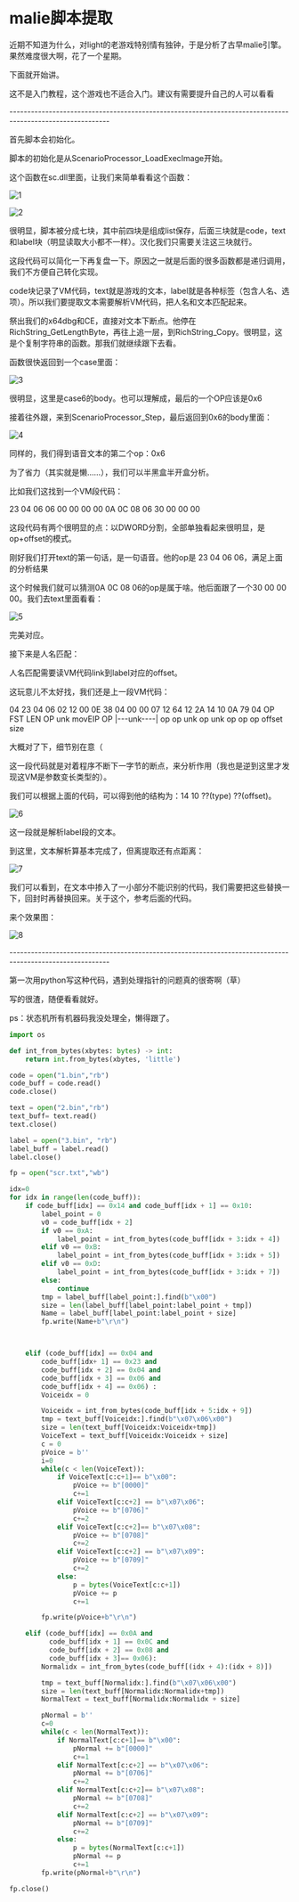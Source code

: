 # malie脚本提取

近期不知道为什么，对light的老游戏特别情有独钟，于是分析了古早malie引擎。果然难度很大啊，花了一个星期。

下面就开始讲。

这不是入门教程，这个游戏也不适合入门。建议有需要提升自己的人可以看看

\----------------------------------------------------------------------------------------------------------

首先脚本会初始化。

脚本的初始化是从ScenarioProcessor_LoadExecImage开始。

这个函数在sc.dll里面，让我们来简单看看这个函数：

![1](./img/1.png)

![2](./img/2.png)

很明显，脚本被分成七块，其中前四块是组成list保存，后面三块就是code，text和label块（明显读取大小都不一样）。汉化我们只需要关注这三块就行。

这段代码可以简化一下再复盘一下。原因之一就是后面的很多函数都是递归调用，我们不方便自己转化实现。

code块记录了VM代码，text就是游戏的文本，label就是各种标签（包含人名、选项）。所以我们要提取文本需要解析VM代码，把人名和文本匹配起来。

祭出我们的x64dbg和CE，直接对文本下断点。他停在RichString_GetLengthByte，再往上追一层，到RichString_Copy。很明显，这是个复制字符串的函数。那我们就继续跟下去看。

函数很快返回到一个case里面：

![3](./img/3.png)

很明显，这里是case6的body。也可以理解成，最后的一个OP应该是0x6

接着往外跟，来到ScenarioProcessor_Step，最后返回到0x6的body里面：

![4](./img/4.png)

同样的，我们得到语音文本的第二个op：0x6

为了省力（其实就是懒……），我们可以半黑盒半开盒分析。

比如我们这找到一个VM段代码：

23 04 06 06 00 00 00 00 0A 0C 08 06 30 00 00 00

这段代码有两个很明显的点：以DWORD分割，全部单独看起来很明显，是op+offset的模式。

刚好我们打开text的第一句话，是一句语音。他的op是 23 04 06 06，满足上面的分析结果

这个时候我们就可以猜测0A 0C 08 06的op是属于啥。他后面跟了一个30 00 00 00。我们去text里面看看：

![5](./img/5.png)

完美对应。

接下来是人名匹配：

人名匹配需要读VM代码link到label对应的offset。

这玩意儿不太好找，我们还是上一段VM代码：

04  23    04  06 02  12 00  0E 38 04 00 00  07 12 64  12 2A  14 10 0A 79     04
OP FST LEN OP unk movEIP OP |---unk----| op op unk op unk op op op offset size

大概对了下，细节别在意（

这一段代码就是对着程序不断下一字节的断点，来分析作用（我也是逆到这里才发现这VM是参数变长类型的）。

我们可以根据上面的代码，可以得到他的结构为：14 10 ??(type) ??(offset)。

![6](./img/6.png)

这一段就是解析label段的文本。

到这里，文本解析算基本完成了，但离提取还有点距离：

![7](./img/7.png)

我们可以看到，在文本中掺入了一小部分不能识别的代码，我们需要把这些替换一下，回封时再替换回来。关于这个，参考后面的代码。

来个效果图：

![8](./img/8.png)

\----------------------------------------------------------------------------------------------------------

第一次用python写这种代码，遇到处理指针的问题真的很寄啊（草）

写的很渣，随便看看就好。

ps：状态机所有机器码我没处理全，懒得跟了。

```python
import os

def int_from_bytes(xbytes: bytes) -> int:
    return int.from_bytes(xbytes, 'little')

code = open("1.bin","rb")
code_buff = code.read()
code.close()

text = open("2.bin","rb")
text_buff= text.read()
text.close()

label = open("3.bin", "rb")
label_buff = label.read()
label.close()

fp = open("scr.txt","wb")

idx=0
for idx in range(len(code_buff)):
    if code_buff[idx] == 0x14 and code_buff[idx + 1] == 0x10:
        label_point = 0
        v0 = code_buff[idx + 2]
        if v0 == 0xA:
            label_point = int_from_bytes(code_buff[idx + 3:idx + 4])
        elif v0 == 0xB:
            label_point = int_from_bytes(code_buff[idx + 3:idx + 5])
        elif v0 == 0xD:
            label_point = int_from_bytes(code_buff[idx + 3:idx + 7])
        else:
            continue
        tmp = label_buff[label_point:].find(b"\x00")
        size = len(label_buff[label_point:label_point + tmp])
        Name = label_buff[label_point:label_point + size]
        fp.write(Name+b"\r\n")



    elif (code_buff[idx] == 0x04 and
        code_buff[idx+ 1] == 0x23 and
        code_buff[idx + 2] == 0x04 and
        code_buff[idx + 3] == 0x06 and
        code_buff[idx + 4] == 0x06) :
        Voiceidx = 0

        Voiceidx = int_from_bytes(code_buff[idx + 5:idx + 9])
        tmp = text_buff[Voiceidx:].find(b"\x07\x06\x00")
        size = len(text_buff[Voiceidx:Voiceidx+tmp])
        VoiceText = text_buff[Voiceidx:Voiceidx + size]
        c = 0
        pVoice = b''
        i=0
        while(c < len(VoiceText)):
            if VoiceText[c:c+1]== b"\x00":
                pVoice += b"[0000]"
                c+=1
            elif VoiceText[c:c+2] == b"\x07\x06":
                pVoice += b"[0706]"
                c+=2
            elif VoiceText[c:c+2]== b"\x07\x08":
                pVoice += b"[0708]"
                c+=2
            elif VoiceText[c:c+2] == b"\x07\x09":
                pVoice += b"[0709]"
                c+=2
            else:
                p = bytes(VoiceText[c:c+1])
                pVoice += p 
                c+=1

        fp.write(pVoice+b"\r\n")

    elif (code_buff[idx] == 0x0A and
          code_buff[idx + 1] == 0x0C and
          code_buff[idx + 2] == 0x08 and
          code_buff[idx + 3]== 0x06):
        Normalidx = int_from_bytes(code_buff[(idx + 4):(idx + 8)])

        tmp = text_buff[Normalidx:].find(b"\x07\x06\x00")
        size = len(text_buff[Normalidx:Normalidx+tmp])
        NormalText = text_buff[Normalidx:Normalidx + size]

        pNormal = b''
        c=0
        while(c < len(NormalText)):
            if NormalText[c:c+1]== b"\x00":
                pNormal += b"[0000]"
                c+=1
            elif NormalText[c:c+2] == b"\x07\x06":
                pNormal += b"[0706]"
                c+=2
            elif NormalText[c:c+2]== b"\x07\x08":
                pNormal += b"[0708]"
                c+=2
            elif NormalText[c:c+2] == b"\x07\x09":
                pNormal += b"[0709]"
                c+=2
            else:
                p = bytes(NormalText[c:c+1])
                pNormal += p 
                c+=1
        fp.write(pNormal+b"\r\n")

fp.close()

```

